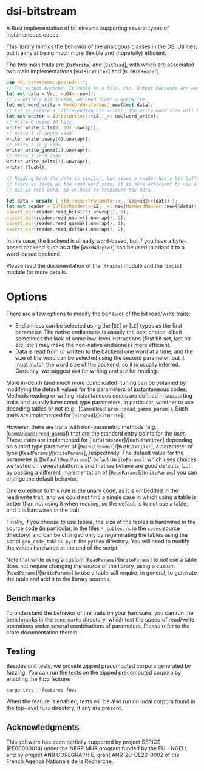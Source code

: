 # dsi-bitstream

A Rust implementation of bit streams supporting several types of instantaneous codes. 

This library mimics the behavior of the analogous classes in the 
[DSI Utilities](https://dsiutils.di.unimi.it/), but it aims at being much more
flexible and (hopefully) efficient.

The two main traits are [`BitWrite`] and [`BitRead`], with which are associated
two main implementations [`BufBitWriter`] and [`BufBitReader`].

```rust
use dsi_bitstream::prelude::*;
// The output backend. It could be a file, etc. Output backends are word-based for efficiency.
let mut data = Vec::<u64>::new();
// To write a bit stream, we need first a WordWrite.
let mut word_write = MemWordWriterVec::new(&mut data);
// Let us create a little-endian bit writer. The write word size will be inferred.
let mut writer = BufBitWriter::<LE, _>::new(word_write);
// Write 0 using 10 bits
writer.write_bits(0, 10).unwrap();
// Write 1 in unary code
writer.write_unary(0).unwrap();
// Write 2 in γ code
writer.write_gamma(1).unwrap();
// Write 3 in δ code
writer.write_delta(2).unwrap();
writer.flush();

// Reading back the data is similar, but since a reader has a bit buffer
// twice as large as the read word size, it is more efficient to use a 
// u32 as read word, so we need to transmure the data.

let data = unsafe { std::mem::transmute::<_, Vec<u32>>(data) };
let mut reader = BufBitReader::<LE, _>::new(MemWordReader::new(&data));
assert_eq!(reader.read_bits(10).unwrap(), 0);
assert_eq!(reader.read_unary().unwrap(), 0);
assert_eq!(reader.read_gamma().unwrap(), 1);
assert_eq!(reader.read_delta().unwrap(), 2);
```

In this case, the backend is already word-based, but if you have a byte-based
backend such as a file [`WordAdapter`]
can be used to adapt it to a word-based backend.

Please read the documentation of the [`traits`] module
and the [`impls`] module for more details.

# Options

There are a few options to modify the behavior of the bit read/write traits:
- Endianness can be selected using the [`BE`] or [`LE`] types as the first parameter.
  The native endianness is usually the best choice, albeit sometimes the lack of
  some low-level instructions (first bit set, last bit etc, etc.) 
  may make the non-native endianness more efficient.
- Data is read from or written to the backend one word at a time, and the size of the word can be
  selected using the second parameter, but it must match the word size of
  the backend, so it is usually inferred. Currently, we suggest `u64` for writing
  and `u32` for reading.

More in-depth (and much more complicated) tuning can be obtained 
by modifying the default values for the
parameters of instantaneous codes. Methods reading or writing instantaneous codes 
are defined in supporting traits and usually have const type parameters, 
in particular, whether to use decoding tables or not (e.g., [`GammaReadParam::read_gamma_param]`).
Such traits are implemented for [`BitRead`]/[`BitWrite`].

However, there are traits with non-parametric methods (e.g., [`GammaRead::read_gamma`]) that are
the standard entry points for the user. These traits are implemented for [`BufBitReader`]/[`BufBitWriter`]
depending on a third type parameter of [`BufBitReader`]/[`BufBitWriter`], a parameter of 
type [`ReadParams`]/[`WriteParams`], respectively. The default value for the parameter 
is [`DefaultReadParams`]/[`DefaultWriteParams`], which uses choices we tested on 
several platforms and that we believe are good defaults, but by passing a different
implementation of [`ReadParams`]/[`WriteParams`] you can change the default behavior.

One exception to this rule is the unary code, as it is embedded in the 
read/write trait, and we could not find a single case in which using a table
is better than not using it when reading, so the default is to not use a table, 
and it is hardwired in the trait.

Finally, if you choose to use tables, the size of the tables is hardwired in the
source code (in particular, in the files `*_tables.rs` in the `codes` source directory)
and can be changed only by regenerating the tables using the script
`gen_code_tables.py` in the `python` directory. You will need to modify the values
hardwired at the end of the script.

Note that while using a custom [`ReadParams`]/[`WriteParams`] to _not_ use a table
does not require changing the source of the library, using a custom [`ReadParams`]/[`WriteParams`]
to use a table will require, in general, to generate the table and add it
to the library sources.

## Benchmarks

To understand the behavior of the traits on your hardware, you can run the benchmarks
in the `benchmarks` directory, which test the speed of read/write operations 
under several combinations of parameters. Please refer to the crate documentation therein.

## Testing

Besides unit tests, we provide zipped precomputed corpora generated by
fuzzing. You can run the tests on the zipped precomputed corpora by
enabling the `fuzz` feature:
```shell
cargo test --features fuzz
```

When the feature is enabled, tests will be also run on 
local corpora found in the top-level `fuzz` directory, if any are present.

## Acknowledgments

This software has been partially supported by project SERICS (PE00000014) under the NRRP MUR program funded by the EU - NGEU,
and by project ANR COREGRAPHIE, grant ANR-20-CE23-0002 of the French Agence Nationale de la Recherche.
